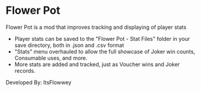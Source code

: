 # Flower Pot
Flower Pot is a mod that improves tracking and displaying of player stats

- Player stats can be saved to the "Flower Pot - Stat Files" folder in your save directory, both in .json and .csv format
- "Stats" menu overhauled to allow the full showcase of Joker win counts, Consumable uses, and more. 
- More stats are added and tracked, just as Voucher wins and Joker records. 

Developed By: ItsFlowwey